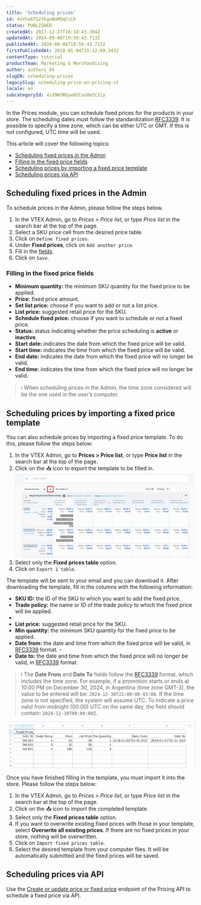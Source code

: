 ```yaml
---
title: 'Scheduling prices'
id: 4vVha6TGzYkguWuMOqCcCk
status: PUBLISHED
createdAt: 2017-12-27T16:18:43.304Z
updatedAt: 2024-09-06T19:59:43.713Z
publishedAt: 2024-09-06T19:59:43.713Z
firstPublishedAt: 2018-01-04T15:12:09.343Z
contentType: tutorial
productTeam: Marketing & Merchandising
author: authors_84
slugEN: scheduling-prices
legacySlug: scheduling-price-on-pricing-v2
locale: en
subcategoryId: 4id9W3RDyw02CasOm2C2iy
---
```


In the Prices module, you can schedule fixed prices for the products in your store. The scheduling dates must follow the standardization [RFC3339](https://www.ietf.org/rfc/rfc3339.txt). It is possible to specify a time zone, which can be either UTC or GMT. If this is not configured, UTC time will be used.

This article will cover the following topics:

- [Scheduling fixed prices in the Admin](#scheduling-fixed-prices-in-the-admin)
- [Filling in the fixed price fields](#filling-in-the-fixed-price-fields) 
- [Scheduling prices by importing a fixed price template](#scheduling-prices-by-importing-a-fixed-price-template)
- [Scheduling prices via API](#scheduling-prices-via-api)

## Scheduling fixed prices in the Admin

To schedule prices in the Admin, please follow the steps below.

1. In the VTEX Admin, go to *Prices > Price list*, or type *Price list* in the search bar at the top of the page.
2. Select a SKU price cell from the desired price table.
3. Click on `Define fixed prices`.
4. Under **Fixed prices**, click on `Add another price`.
5. Fill in the [fields](#filling-in-the-fixed-price-fields).
6. Click on `Save`.

### Filling in the fixed price fields

- **Minimum quantity:** the minimum SKU quantity for the fixed price to be applied.
- **Price:** fixed price amount.
- **Set list price:** choose if you want to add <i class="fas fa-toggle-on"></i> or not <i class="fas fa-toggle-off"></i> a list price.
- **List price:** suggested retail price for the SKU.
- **Schedule fixed price:** choose if you want to schedule <i class="fas fa-toggle-on"></i> or not <i class="fas fa-toggle-off"></i> a fixed price.
- **Status:** status indicating whether the price scheduling is **active** or **inactive**.
- **Start date:** indicates the date from which the fixed price will be valid.  
- **Start time:** indicates the time from which the fixed price will be valid.  
- **End date:** indicates the date from which the fixed price will no longer be valid.  
- **End time:** indicates the time from which the fixed price will no longer be valid.  

> ℹ️ When scheduling prices in the Admin, the time zone considered will be the one used in the user’s computer.

## Scheduling prices by importing a fixed price template

You can also schedule prices by importing a fixed price template. To do this, please follow the steps below:

1. In the VTEX Admin, go to **Prices > Price list**, or type **Price list** in the search bar at the top of the page.
2. Click on the 📥 icon to export the template to be filled in.
![Agendar preços - EN](https://raw.githubusercontent.com/vtexdocs/help-center-content/refs/heads/main/docs/en/tutorials/Prices/price-list/scheduling-prices_1.png)
3. Select only the **Fixed prices table** option.
4. Click on `Export 1 table`.

The template will be sent to your email and you can download it. After downloading the template, fill in the columns with the following information:

- **SKU ID:** the ID of the SKU to which you want to add the fixed price.
- **Trade policy:** the name or ID of the trade policy to which the fixed price will be applied.
- 
- **List price:** suggested retail price for the SKU.
- **Min quantity:** the minimum SKU quantity for the fixed price to be applied.
- **Date from:** the date and time from which the fixed price will be valid, in [RFC3339](https://www.ietf.org/rfc/rfc3339.txt) format. -
- **Date to:** the date and time from which the fixed price will no longer be valid, in [RFC3339](https://www.ietf.org/rfc/rfc3339.txt) format.

> ℹ️ The **Date From** and **Date To** fields follow the [RFC3339](https://www.ietf.org/rfc/rfc3339.txt) format, which includes the time zone. For example, if a promotion starts or ends at 10:00 PM on December 30, 2024, in Argentina (time zone GMT-3), the value to be entered will be: `2024-12-30T22:00:00-03:00`. If the time zone is not specified, the system will assume UTC. To indicate a price valid from midnight (00:00) UTC on the same day, the field should contain: `2024-12-30T00:00:00Z`.

![Agendar preço fixo planilha PT](https://raw.githubusercontent.com/vtexdocs/help-center-content/refs/heads/main/docs/en/tutorials/Prices/price-list/scheduling-prices_2.png)

Once you have finished filling in the template, you must import it into the store. Please follow the steps below:

1. In the VTEX Admin, go to *Prices > Price list*, or type *Price list* in the search bar at the top of the page.
2. Click on the 📤 icon to import the completed template.
3. Select only the **Fixed prices table** option.
4. If you want to overwrite existing fixed prices with those in your template, select **Overwrite all existing prices**. If there are no fixed prices in your store, nothing will be overwritten. 
5. Click on `Import fixed prices table`.
6. Select the desired template from your computer files. It will be automatically submitted and the fixed prices will be saved.

## Scheduling prices via API

Use the [Create or update price or fixed price](https://developers.vtex.com/docs/api-reference/pricing-api#put-/pricing/prices/-itemId-) endpoint of the Pricing API to schedule a fixed price via API.
